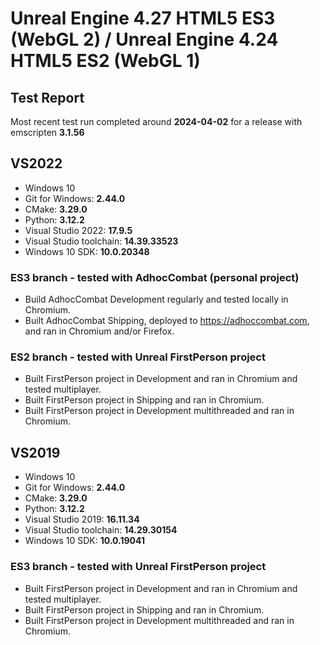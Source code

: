 # Unreal Engine 4.27 HTML5 ES3 (WebGL 2) / Unreal Engine 4.24 HTML5 ES2 (WebGL 1)

## Test Report

Most recent test run completed around **2024-04-02** for a release with emscripten **3.1.56**

## VS2022

- Windows 10
- Git for Windows: **2.44.0**
- CMake: **3.29.0**
- Python: **3.12.2**
- Visual Studio 2022: **17.9.5**
- Visual Studio toolchain: **14.39.33523**
- Windows 10 SDK: **10.0.20348**

### ES3 branch - tested with AdhocCombat (personal project)

- Build AdhocCombat Development regularly and tested locally in Chromium.
- Built AdhocCombat Shipping, deployed to https://adhoccombat.com, and ran in Chromium and/or Firefox.

### ES2 branch - tested with Unreal FirstPerson project

- Built FirstPerson project in Development and ran in Chromium and tested multiplayer. 
- Built FirstPerson project in Shipping and ran in Chromium.
- Built FirstPerson project in Development multithreaded and ran in Chromium.

## VS2019

- Windows 10
- Git for Windows: **2.44.0**
- CMake: **3.29.0**
- Python: **3.12.2**
- Visual Studio 2019: **16.11.34**
- Visual Studio toolchain: **14.29.30154**
- Windows 10 SDK: **10.0.19041**

### ES3 branch - tested with Unreal FirstPerson project

- Built FirstPerson project in Development and ran in Chromium and tested multiplayer. 
- Built FirstPerson project in Shipping and ran in Chromium.
- Built FirstPerson project in Development multithreaded and ran in Chromium.